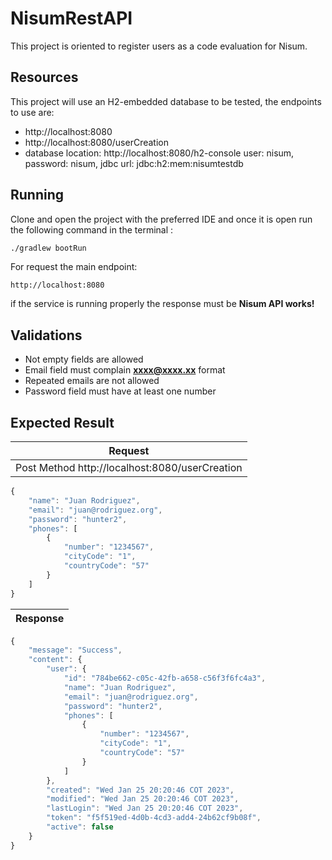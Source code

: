 # NisumRestAPI

This project is oriented to register users as a code evaluation for Nisum.

## Resources

This project will use an H2-embedded database to be tested, the endpoints to use are:

- http://localhost:8080
- http://localhost:8080/userCreation
- database location: http://localhost:8080/h2-console  user: nisum, password: nisum, jdbc url: jdbc:h2:mem:nisumtestdb

## Running

Clone and open the project with the preferred IDE and once it is open run the following command in  the terminal :

```sh
./gradlew bootRun
```
For request the main endpoint:
```
http://localhost:8080
```

if the service is running properly the response must be **Nisum API works!** 

## Validations

- Not empty fields are allowed
- Email field must complain **xxxx@xxxx.xx** format
- Repeated emails are not allowed
- Password field must have at least one number

## Expected Result
| Request                                        |
|------------------------------------------------|
| Post Method http://localhost:8080/userCreation ||
```javascript
{
    "name": "Juan Rodriguez",
    "email": "juan@rodriguez.org",
    "password": "hunter2",
    "phones": [
        {
            "number": "1234567",
            "cityCode": "1",
            "countryCode": "57"
        }
    ]
}
```

| Response  |
| ------  |
```javascript
{
    "message": "Success",
    "content": {
        "user": {
            "id": "784be662-c05c-42fb-a658-c56f3f6fc4a3",
            "name": "Juan Rodriguez",
            "email": "juan@rodriguez.org",
            "password": "hunter2",
            "phones": [
                {
                    "number": "1234567",
                    "cityCode": "1",
                    "countryCode": "57"
                }
            ]
        },
        "created": "Wed Jan 25 20:20:46 COT 2023",
        "modified": "Wed Jan 25 20:20:46 COT 2023",
        "lastLogin": "Wed Jan 25 20:20:46 COT 2023",
        "token": "f5f519ed-4d0b-4cd3-add4-24b62cf9b08f",
        "active": false
    }
}
```